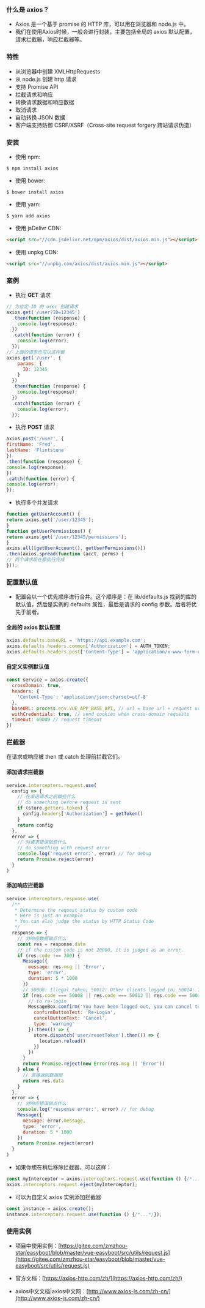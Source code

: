 ### 什么是 axios？
- Axios 是一个基于 promise 的 HTTP 库，可以用在浏览器和 node.js 中。
- 我们在使用Axios时候，一般会进行封装，主要包括全局的 axios 默认配置，请求拦截器，响应拦截器等。

### 特性
- 从浏览器中创建 XMLHttpRequests
- 从 node.js 创建 http 请求
- 支持 Promise API
- 拦截请求和响应
- 转换请求数据和响应数据
- 取消请求
- 自动转换 JSON 数据
- 客户端支持防御 CSRF/XSRF（Cross-site request forgery 跨站请求伪造）
### 安装
- 使用 npm:
```shell
$ npm install axios
```
- 使用 bower:
```shell
$ bower install axios
```
- 使用 yarn:
```shell
$ yarn add axios
```
- 使用 jsDelivr CDN:
```html
<script src="//cdn.jsdelivr.net/npm/axios/dist/axios.min.js"></script>
```
- 使用 unpkg CDN:
```html
<script src="//unpkg.com/axios/dist/axios.min.js"></script>
```
### 案例
- 执行 **GET** 请求
```javascript
// 为给定 ID 的 user 创建请求
axios.get('/user?ID=12345')
  .then(function (response) {
    console.log(response);
  })
  .catch(function (error) {
    console.log(error);
  });
// 上面的请求也可以这样做
axios.get('/user', {
    params: {
      ID: 12345
    }
  })
  .then(function (response) {
    console.log(response);
  })
  .catch(function (error) {
    console.log(error);
  });
```
- 执行 **POST** 请求
```javascript
axios.post('/user', {
firstName: 'Fred',
lastName: 'Flintstone'
})
.then(function (response) {
console.log(response);
})
.catch(function (error) {
console.log(error);
});
```
- 执行多个并发请求
```javascript
function getUserAccount() {
return axios.get('/user/12345');
}
function getUserPermissions() {
return axios.get('/user/12345/permissions');
}
axios.all([getUserAccount(), getUserPermissions()])
.then(axios.spread(function (acct, perms) {
// 两个请求现在都执行完成
}));
```
### 配置默认值
- 配置会以一个优先顺序进行合并。这个顺序是：在 lib/defaults.js 找到的库的默认值，然后是实例的 defaults 属性，最后是请求的 config 参数。后者将优先于前者。
#### 全局的 axios 默认配置
```javascript
axios.defaults.baseURL = 'https://api.example.com';
axios.defaults.headers.common['Authorization'] = AUTH_TOKEN;
axios.defaults.headers.post['Content-Type'] = 'application/x-www-form-urlencoded';
```
#### 自定义实例默认值
```javascript
const service = axios.create({
  crossDomain: true,
  headers: {
    'Content-Type': 'application/json;charset=utf-8'
  },
  baseURL: process.env.VUE_APP_BASE_API, // url = base url + request url
  withCredentials: true, // send cookies when cross-domain requests
  timeout: 60000 // request timeout
})
```
### 拦截器
在请求或响应被 then 或 catch 处理前拦截它们。
#### 添加请求拦截器
```javascript
service.interceptors.request.use(
  config => {
    // 在发送请求之前做些什么
    // do something before request is sent
    if (store.getters.token) {
      config.headers['Authorization'] = getToken()
    }
    return config
  },
  error => {
    // 对请求错误做些什么
    // do something with request error
    console.log('request error:', error) // for debug
    return Promise.reject(error)
  }
)
```

#### 添加响应拦截器
```javascript
service.interceptors.response.use(
  /**
   * Determine the request status by custom code
   * Here is just an example
   * You can also judge the status by HTTP Status Code
   */
  response => {
    // 对响应数据做点什么
    const res = response.data
    // if the custom code is not 20000, it is judged as an error.
    if (res.code !== 200) {
      Message({
        message: res.msg || 'Error',
        type: 'error',
        duration: 5 * 1000
      })
      // 50008: Illegal token; 50012: Other clients logged in; 50014: Token expired;
      if (res.code === 50008 || res.code === 50012 || res.code === 50014) {
        // to re-login
        MessageBox.confirm('You have been logged out, you can cancel to stay on this page, or log in again', 'Confirm logout', {
          confirmButtonText: 'Re-Login',
          cancelButtonText: 'Cancel',
          type: 'warning'
        }).then(() => {
          store.dispatch('user/resetToken').then(() => {
            location.reload()
          })
        })
      }
      return Promise.reject(new Error(res.msg || 'Error'))
    } else {
      // 直接返回数据层
      return res.data
    }
  },
  error => {
    // 对响应错误做点什么
    console.log('response error:', error) // for debug
    Message({
      message: error.message,
      type: 'error',
      duration: 5 * 1000
    })
    return Promise.reject(error)
  }
)
```
- 如果你想在稍后移除拦截器，可以这样：
```javascript
const myInterceptor = axios.interceptors.request.use(function () {/*...*/});
axios.interceptors.request.eject(myInterceptor);
```
- 可以为自定义 axios 实例添加拦截器
```javascript
const instance = axios.create();
instance.interceptors.request.use(function () {/*...*/});
```
### 使用实例
- 项目中使用实例：[https://gitee.com/zmzhou-star/easyboot/blob/master/vue-easyboot/src/utils/request.js](https://gitee.com/zmzhou-star/easyboot/blob/master/vue-easyboot/src/utils/request.js)

- 官方文档：[https://axios-http.com/zh/](https://axios-http.com/zh/)
- axios中文文档|axios中文网：[http://www.axios-js.com/zh-cn/](http://www.axios-js.com/zh-cn/)